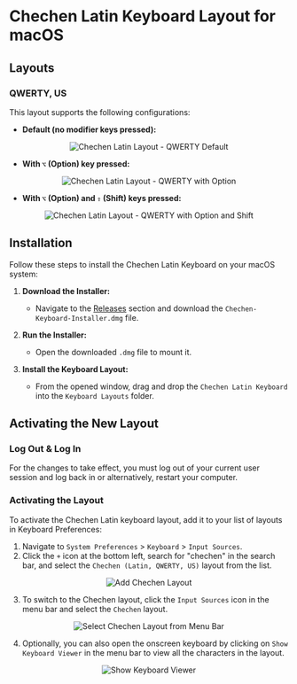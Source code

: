 # Chechen Latin Keyboard Layout for macOS

## Layouts
### QWERTY, US

This layout supports the following configurations:

- **Default (no modifier keys pressed):**
<p align="center">
   <img src="https://i.imgur.com/HcODjGv.png" alt="Chechen Latin Layout - QWERTY Default"/>
</p>

- **With `⌥` (Option) key pressed:**
<p align="center">
   <img src="https://i.imgur.com/Ml48OxR.png" alt="Chechen Latin Layout - QWERTY with Option"/>
</p>

- **With `⌥` (Option) and `⇧` (Shift) keys pressed:**
<p align="center">
   <img src="https://i.imgur.com/zMVq90T.png" alt="Chechen Latin Layout - QWERTY with Option and Shift"/>
</p>


## Installation
Follow these steps to install the Chechen Latin Keyboard on your macOS system:

1. **Download the Installer:**
   - Navigate to the [Releases](https://github.com/chechen-language/chechen-latin-keyboard-macos/releases) section and download the `Chechen-Keyboard-Installer.dmg` file.

2. **Run the Installer:**
   - Open the downloaded `.dmg` file to mount it.

3. **Install the Keyboard Layout:**
   - From the opened window, drag and drop the `Chechen Latin Keyboard` into the `Keyboard Layouts` folder.

## Activating the New Layout

### Log Out & Log In
For the changes to take effect, you must log out of your current user session and log back in or alternatively, restart your computer.

### Activating the Layout
To activate the Chechen Latin keyboard layout, add it to your list of layouts in Keyboard Preferences:

1. Navigate to `System Preferences` > `Keyboard` > `Input Sources`.
2. Click the `+` icon at the bottom left, search for "chechen" in the search bar, and select the `Chechen (Latin, QWERTY, US)` layout from the list.

<p align="center">
   <img src="https://i.imgur.com/lE2Hwlm.png" alt="Add Chechen Layout"/>
</p>

3. To switch to the Chechen layout, click the `Input Sources` icon in the menu bar and select the `Chechen` layout.

<p align="center">
   <img src="https://i.imgur.com/Sq09KNL.png" alt="Select Chechen Layout from Menu Bar"/>
</p>

4. Optionally, you can also open the onscreen keyboard by clicking on `Show Keyboard Viewer` in the menu bar to view all the characters in the layout.

<p align="center">
   <img src="https://i.imgur.com/NtR4bDa.png" alt="Show Keyboard Viewer"/>
</p>
